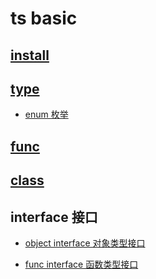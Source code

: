 # ts basic

## [install](ts-install.md)

## [type](src/typescript/type.ts)

- [enum 枚举](src/typescript/enum.ts)

## [func](src/typescript/func.ts)

## [class](src/typescript/class.ts)

## interface 接口

- [object interface 对象类型接口](src/typescript/object-interface.ts)

- [func interface 函数类型接口](src/typescript/func-interface.ts)